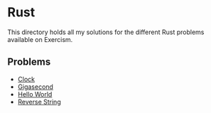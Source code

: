 # Rust

This directory holds all my solutions for the different Rust problems available on Exercism.

## Problems

- [Clock](./clock/README.md)
- [Gigasecond](./gigasecond/README.md)
- [Hello World](./hello-world/README.md)
- [Reverse String](./reverse-string/README.md)
